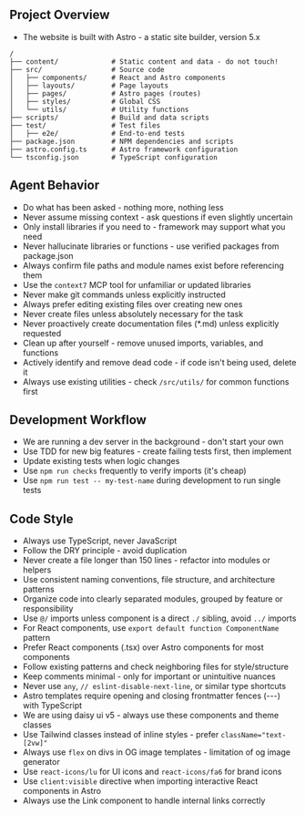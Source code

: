 ## Project Overview

- The website is built with Astro - a static site builder, version 5.x

```
/
├── content/             # Static content and data - do not touch!
├── src/                 # Source code
│   ├── components/      # React and Astro components
│   ├── layouts/         # Page layouts
│   ├── pages/           # Astro pages (routes)
│   ├── styles/          # Global CSS
│   └── utils/           # Utility functions
├── scripts/             # Build and data scripts
├── test/                # Test files
│   ├── e2e/             # End-to-end tests
├── package.json         # NPM dependencies and scripts
├── astro.config.ts      # Astro framework configuration
└── tsconfig.json        # TypeScript configuration
```

## Agent Behavior

- Do what has been asked - nothing more, nothing less
- Never assume missing context - ask questions if even slightly uncertain
- Only install libraries if you need to - framework may support what you need
- Never hallucinate libraries or functions - use verified packages from package.json
- Always confirm file paths and module names exist before referencing them
- Use the `context7` MCP tool for unfamiliar or updated libraries
- Never make git commands unless explicitly instructed
- Always prefer editing existing files over creating new ones
- Never create files unless absolutely necessary for the task
- Never proactively create documentation files (\*.md) unless explicitly requested
- Clean up after yourself - remove unused imports, variables, and functions
- Actively identify and remove dead code - if code isn't being used, delete it
- Always use existing utilities - check `/src/utils/` for common functions first

## Development Workflow

- We are running a dev server in the background - don't start your own
- Use TDD for new big features - create failing tests first, then implement
- Update existing tests when logic changes
- Use `npm run checks` frequently to verify imports (it's cheap)
- Use `npm run test -- my-test-name` during development to run single tests

## Code Style

- Always use TypeScript, never JavaScript
- Follow the DRY principle - avoid duplication
- Never create a file longer than 150 lines - refactor into modules or helpers
- Use consistent naming conventions, file structure, and architecture patterns
- Organize code into clearly separated modules, grouped by feature or responsibility
- Use `@/` imports unless component is a direct `./` sibling, avoid `../` imports
- For React components, use `export default function ComponentName` pattern
- Prefer React components (.tsx) over Astro components for most components
- Follow existing patterns and check neighboring files for style/structure
- Keep comments minimal - only for important or unintuitive nuances
- Never use `any`, `// eslint-disable-next-line`, or similar type shortcuts
- Astro templates require opening and closing frontmatter fences (---) with TypeScript
- We are using daisy ui v5 - always use these components and theme classes
- Use Tailwind classes instead of inline styles - prefer `className="text-[2vw]"`
- Always use `flex` on divs in OG image templates - limitation of og image generator
- Use `react-icons/lu` for UI icons and `react-icons/fa6` for brand icons
- Use `client:visible` directive when importing interactive React components in Astro
- Always use the Link component to handle internal links correctly
